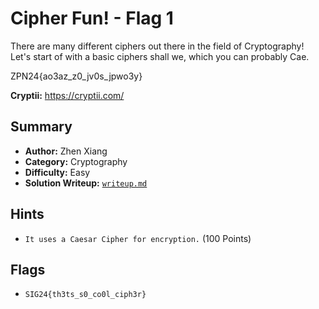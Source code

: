 # Cipher Fun! - Flag 1

There are many different ciphers out there in the field of Cryptography! \
Let's start of with a basic ciphers shall we, which you can probably Cae.

ZPN24{ao3az_z0_jv0s_jpwo3y}

**Cryptii:** https://cryptii.com/

## Summary
- **Author:** Zhen Xiang
- **Category:** Cryptography
- **Difficulty:** Easy
- **Solution Writeup:** [`writeup.md`](./soln/writeup.md)

## Hints
- `It uses a Caesar Cipher for encryption.` (100 Points)

## Flags
- `SIG24{th3ts_s0_co0l_ciph3r}`